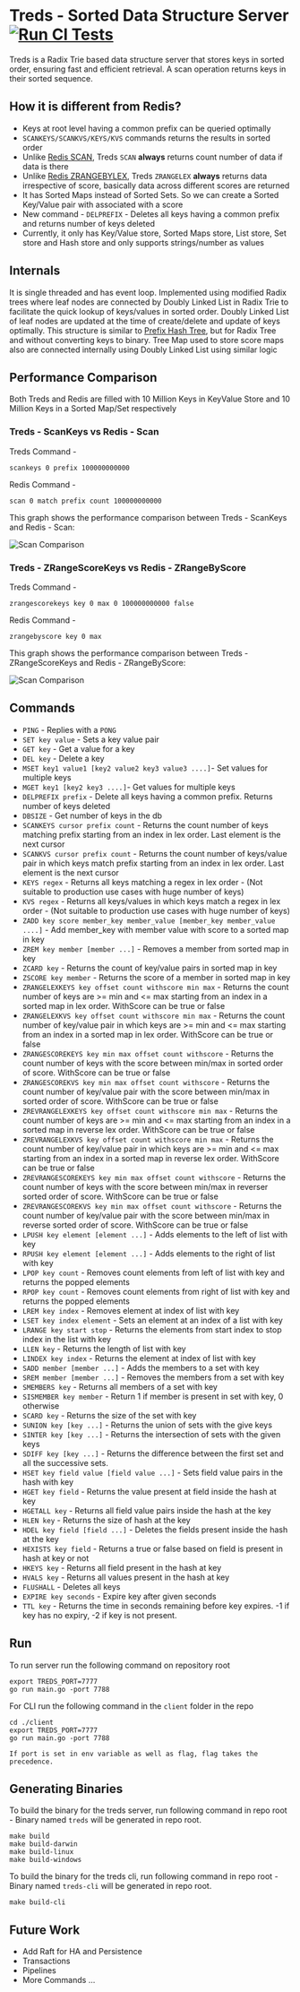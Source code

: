 # Treds - Sorted Data Structure Server  [![Run CI Tests](https://github.com/absolutelightning/treds/actions/workflows/go.yml/badge.svg)](https://github.com/absolutelightning/treds/actions/workflows/go.yml)

Treds is a Radix Trie based data structure server that stores keys in sorted order, ensuring fast and efficient retrieval.
A scan operation returns keys in their sorted sequence.

## How it is different from Redis?
* Keys at root level having a common prefix can be queried optimally
* `SCANKEYS/SCANKVS/KEYS/KVS` commands returns the results in sorted order
* Unlike [Redis SCAN](https://redis.io/docs/latest/commands/scan/), Treds `SCAN` **always** returns count number of data if data is there
* Unlike [Redis ZRANGEBYLEX](https://redis.io/docs/latest/commands/zrangebylex/), Treds `ZRANGELEX` **always** returns data irrespective of score, basically data across different scores are returned
* It has Sorted Maps instead of Sorted Sets. So we can create a Sorted Key/Value pair with associated with a score
* New command - `DELPREFIX` - Deletes all keys having a common prefix and returns number of keys deleted
* Currently, it only has Key/Value store, Sorted Maps store, List store, Set store and Hash store and only supports strings/number as values

## Internals

It is single threaded and has event loop.
Implemented using modified Radix trees where leaf nodes are connected by Doubly Linked List in Radix Trie to facilitate the quick lookup of keys/values in sorted order.
Doubly Linked List of leaf nodes are updated at the time of create/delete and update of keys optimally.
This structure is similar to [Prefix Hash Tree](https://people.eecs.berkeley.edu/~sylvia/papers/pht.pdf), but for Radix Tree and without converting keys to binary.
Tree Map used to store score maps also are connected internally using Doubly Linked List using similar logic

## Performance Comparison
Both Treds and Redis are filled with 10 Million Keys in KeyValue Store and 10 Million Keys in a Sorted Map/Set respectively

### Treds - ScanKeys vs Redis - Scan

Treds Command -
```text
scankeys 0 prefix 100000000000
```

Redis Command - 
```text
scan 0 match prefix count 100000000000 
```
This graph shows the performance comparison between Treds - ScanKeys and Redis - Scan:

![Scan Comparison](./benchmark/scan-comparison.png)


### Treds - ZRangeScoreKeys vs Redis - ZRangeByScore
Treds Command -
```text
zrangescorekeys key 0 max 0 100000000000 false
```

Redis Command -
```text
zrangebyscore key 0 max
```
This graph shows the performance comparison between Treds - ZRangeScoreKeys and Redis - ZRangeByScore:

![Scan Comparison](./benchmark/zrange-score-comparison.png)

## Commands 
* `PING` - Replies with a `PONG`
* `SET key value` - Sets a key value pair
* `GET key` - Get a value for a key
* `DEL key` - Delete a key
* `MSET key1 value1 [key2 value2 key3 value3 ....]`- Set values for multiple keys
* `MGET key1 [key2 key3 ....]`- Get values for multiple keys
* `DELPREFIX prefix` - Delete all keys having a common prefix. Returns number of keys deleted
* `DBSIZE` - Get number of keys in the db
* `SCANKEYS cursor prefix count` - Returns the count number of keys matching prefix starting from an index in lex order. Last element is the next cursor
* `SCANKVS cursor prefix count` - Returns the count number of keys/value pair in which keys match prefix starting from an index in lex order. Last element is the next cursor
* `KEYS regex` - Returns all keys matching a regex in lex order - (Not suitable to production use cases with huge number of keys)
* `KVS regex` - Returns all keys/values in which keys match a regex in lex order - (Not suitable to production use cases with huge number of keys)
* `ZADD key score member_key member_value [member_key member_value ....]` - Add member_key with member value with score to a sorted map in key
* `ZREM key member [member ...]` - Removes a member from sorted map in key
* `ZCARD key` - Returns the count of key/value pairs in sorted map in key
* `ZSCORE key member` - Returns the score of a member in sorted map in key
* `ZRANGELEXKEYS key offset count withscore min max` - Returns the count number of keys are >= min and <= max starting from an index in a sorted map in lex order. WithScore can be true or false
* `ZRANGELEXKVS key offset count withscore min max` - Returns the count number of key/value pair in which keys are >= min and <= max starting from an index in a sorted map in lex order. WithScore can be true or false
* `ZRANGESCOREKEYS key min max offset count withscore` - Returns the count number of keys with the score between min/max in sorted order of score. WithScore can be true or false
* `ZRANGESCOREKVS key min max offset count withscore` - Returns the count number of key/value pair with the score between min/max in sorted order of score. WithScore can be true or false
* `ZREVRANGELEXKEYS key offset count withscore min max` - Returns the count number of keys are >= min and <= max starting from an index in a sorted map in reverse lex order. WithScore can be true or false
* `ZREVRANGELEXKVS key offset count withscore min max` - Returns the count number of key/value pair in which keys are >= min and <= max starting from an index in a sorted map in reverse lex order. WithScore can be true or false
* `ZREVRANGESCOREKEYS key min max offset count withscore` - Returns the count number of keys with the score between min/max in reverser sorted order of score. WithScore can be true or false
* `ZREVRANGESCOREKVS key min max offset count withscore` - Returns the count number of key/value pair with the score between min/max in reverse sorted order of score. WithScore can be true or false
* `LPUSH key element [element ...]` - Adds elements to the left of list with key
* `RPUSH key element [element ...]` - Adds elements to the right of list with key
* `LPOP key count` - Removes count elements from left of list with key and returns the popped elements
* `RPOP key count` - Removes count elements from right of list with key and returns the popped elements
* `LREM key index` - Removes element at index of list with key
* `LSET key index element` - Sets an element at an index of a list with key
* `LRANGE key start stop` - Returns the elements from start index to stop index in the list with key
* `LLEN key` - Returns the length of list with key
* `LINDEX key index` - Returns the element at index of list with key
* `SADD member [member ...]` - Adds the members to a set with key
* `SREM member [member ...]` - Removes the members from a set with key
* `SMEMBERS key` - Returns all members of a set with key
* `SISMEMBER key member` - Return 1 if member is present in set with key, 0 otherwise
* `SCARD key` - Returns the size of the set with key
* `SUNION key [key ...]` - Returns the union of sets with the give keys
* `SINTER key [key ...]` - Returns the intersection of sets with the given keys
* `SDIFF key [key ...]` - Returns the difference between the first set and all the successive sets.
* `HSET key field value [field value ...]` - Sets field value pairs in the hash with key 
* `HGET key field` - Returns the value present at field inside the hash at key
* `HGETALL key` - Returns all field value pairs inside the hash at the key
* `HLEN key` - Returns the size of hash at the key
* `HDEL key field [field ...]` - Deletes the fields present inside the hash at the key
* `HEXISTS key field` - Returns a true or false based on field is present in hash at key or not
* `HKEYS key` - Returns all field present in the hash at key
* `HVALS key` - Returns all values present in the hash at key
* `FLUSHALL` - Deletes all keys
* `EXPIRE key seconds` - Expire key after given seconds
* `TTL key` - Returns the time in seconds remaining before key expires. -1 if key has no expiry, -2 if key is not present.

## Run 

To run server run the following command on repository root

```text
export TREDS_PORT=7777
go run main.go -port 7788
```

For CLI run the following command in the `client` folder in the repo

```text
cd ./client
export TREDS_PORT=7777
go run main.go -port 7788
```

`If port is set in env variable as well as flag, flag takes the precedence.`

## Generating Binaries

To build the binary for the treds server, run following command in repo root - 
Binary named `treds` will be generated in repo root.

```text
make build             
make build-darwin
make build-linux
make build-windows
```

To build the binary for the treds cli, run following command in repo root -
Binary named `treds-cli` will be generated in repo root.

```text
make build-cli             
```


## Future Work
* Add Raft for HA and Persistence
* Transactions
* Pipelines
* More Commands ...
